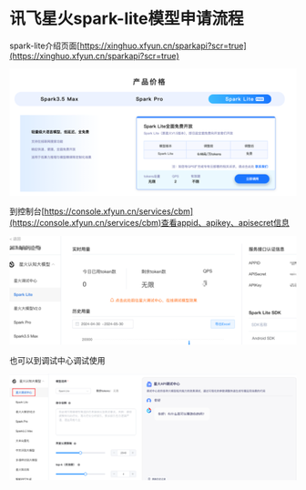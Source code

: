 # 讯飞星火spark-lite模型申请流程

spark-lite介绍页面[https://xinghuo.xfyun.cn/sparkapi?scr=true](https://xinghuo.xfyun.cn/sparkapi?scr=true)

![image-20240530235125913](asset/image-20240530235125913.png)

到控制台[https://console.xfyun.cn/services/cbm](https://console.xfyun.cn/services/cbm)查看appid、apikey、apisecret信息

![image-20240530235235481](asset/image-20240530235235481.png)

也可以到调试中心调试使用

![image-20240531000409511](asset/image-20240531000409511.png)